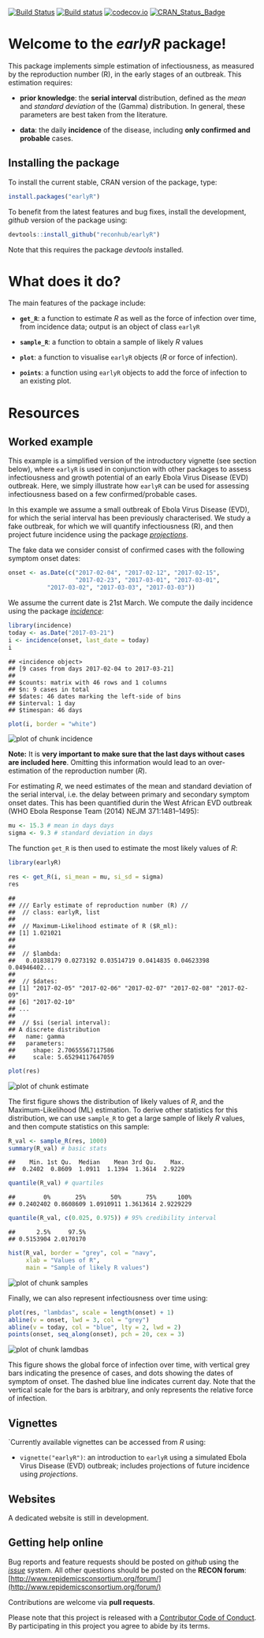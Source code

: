 
[![Build Status](https://travis-ci.org/reconhub/earlyR.svg?branch=master)](https://travis-ci.org/reconhub/earlyR)
[![Build status](https://ci.appveyor.com/api/projects/status/spq4patqkwrtlcgt/branch/master?svg=true)](https://ci.appveyor.com/project/thibautjombart/earlyr/branch/master)
[![codecov.io](https://codecov.io/github/reconhub/earlyR/coverage.svg?branch=master)](https://codecov.io/github/reconhub/earlyR?branch=master)
[![CRAN_Status_Badge](http://www.r-pkg.org/badges/version/earlyR)](https://cran.r-project.org/package=earlyR)

# Welcome to the *earlyR* package!

This package implements simple estimation of infectiousness, as measured by the
reproduction number (R), in the early stages of an outbreak. This estimation requires:

- **prior knowledge**: the **serial interval** distribution, defined as the *mean* and
*standard deviation* of the (Gamma) distribution. In general, these parameters
are best taken from the literature.

- **data**: the daily **incidence** of the disease, including **only confirmed
    and probable** cases.



## Installing the package

To install the current stable, CRAN version of the package, type:

```r
install.packages("earlyR")
```

To benefit from the latest features and bug fixes, install the development,
*github* version of the package using:


```r
devtools::install_github("reconhub/earlyR")
```

Note that this requires the package *devtools* installed.


# What does it do?

The main features of the package include:

- **`get_R`**: a function to estimate *R* as well as the force of infection over
    time, from incidence data; output is an object of class `earlyR`

- **`sample_R`**: a function to obtain a sample of likely *R* values

- **`plot`**: a function to visualise `earlyR` objects (*R* or force of infection).

- **`points`**: a function using `earlyR` objects to add the force of infection
    to an existing plot.



# Resources

## Worked example

This example is a simplified version of the introductory vignette (see section
below), where `earlyR` is used in conjunction with other packages to assess
infectiousness and growth potential of an early Ebola Virus Disease (EVD)
outbreak. Here, we simply illustrate how `earlyR` can be used for assessing
infectiousness based on a few confirmed/probable cases.

In this example we assume a small outbreak of Ebola Virus Disease (EVD), for
which the serial interval has been previously characterised. We study a fake
outbreak, for which we will quantify infectiousness (R), and then project future
incidence using the package
[*projections*](https://github.com/reconhub/projections).

The fake data we consider consist of confirmed cases with the
following symptom onset dates:


```r
onset <- as.Date(c("2017-02-04", "2017-02-12", "2017-02-15",
                   "2017-02-23", "2017-03-01", "2017-03-01",
		   "2017-03-02", "2017-03-03", "2017-03-03"))		 
```

We assume the current date is 21st March.
We compute the daily incidence using the package
[*incidence*](https://github.com/reconhub/incidence):


```r
library(incidence)
today <- as.Date("2017-03-21")
i <- incidence(onset, last_date = today)
i
```

```
## <incidence object>
## [9 cases from days 2017-02-04 to 2017-03-21]
## 
## $counts: matrix with 46 rows and 1 columns
## $n: 9 cases in total
## $dates: 46 dates marking the left-side of bins
## $interval: 1 day
## $timespan: 46 days
```

```r
plot(i, border = "white")
```

![plot of chunk incidence](figure/incidence-1.png)

**Note:** It is **very important to make sure that the last days without cases are
included here**. Omitting this information would lead to an over-estimation of the
reproduction number (*R*).


For estimating *R*, we need estimates of the mean and standard deviation of the
serial interval, i.e. the delay between primary and secondary symptom onset
dates. This has been quantified durin the West African EVD outbreak (WHO Ebola
Response Team (2014) NEJM 371:1481–1495):


```r
mu <- 15.3 # mean in days days
sigma <- 9.3 # standard deviation in days
```

The function `get_R` is then used to estimate the most likely values of *R*:

```r
library(earlyR)

res <- get_R(i, si_mean = mu, si_sd = sigma)
res
```

```
## 
## /// Early estimate of reproduction number (R) //
##  // class: earlyR, list
## 
##  // Maximum-Likelihood estimate of R ($R_ml):
## [1] 1.021021
## 
## 
##  // $lambda:
##   0.01838179 0.0273192 0.03514719 0.0414835 0.04623398 0.04946402...
## 
##  // $dates:
## [1] "2017-02-05" "2017-02-06" "2017-02-07" "2017-02-08" "2017-02-09"
## [6] "2017-02-10"
## ...
## 
##  // $si (serial interval):
## A discrete distribution
##   name: gamma
##   parameters:
##     shape: 2.70655567117586
##     scale: 5.65294117647059
```

```r
plot(res)
```

![plot of chunk estimate](figure/estimate-1.png)

The first figure shows the distribution of likely values of *R*, and the
Maximum-Likelihood (ML) estimation. To derive other statistics for this
distribution, we can use `sample_R` to get a large sample of likely *R* values,
and then compute statistics on this sample:


```r
R_val <- sample_R(res, 1000)
summary(R_val) # basic stats
```

```
##    Min. 1st Qu.  Median    Mean 3rd Qu.    Max. 
##  0.2402  0.8609  1.0911  1.1394  1.3614  2.9229
```

```r
quantile(R_val) # quartiles
```

```
##        0%       25%       50%       75%      100% 
## 0.2402402 0.8608609 1.0910911 1.3613614 2.9229229
```

```r
quantile(R_val, c(0.025, 0.975)) # 95% credibility interval
```

```
##      2.5%     97.5% 
## 0.5153904 2.0170170
```

```r
hist(R_val, border = "grey", col = "navy",
     xlab = "Values of R",
     main = "Sample of likely R values")
```

![plot of chunk samples](figure/samples-1.png)

Finally, we can also represent infectiousness over time using:


```r
plot(res, "lambdas", scale = length(onset) + 1)
abline(v = onset, lwd = 3, col = "grey")
abline(v = today, col = "blue", lty = 2, lwd = 2)
points(onset, seq_along(onset), pch = 20, cex = 3)
```

![plot of chunk lamdbas](figure/lamdbas-1.png)

This figure shows the global force of infection over time, with vertical grey
bars indicating the presence of cases, and dots showing the dates of symptom of
onset. The dashed blue line indicates current day. Note that the vertical scale
for the bars is arbitrary, and only represents the relative force of infection.




## Vignettes

`Currently available vignettes can be accessed from *R* using:

- `vignette("earlyR")`: an introduction to `earlyR` using a simulated Ebola
  Virus Disease (EVD) outbreak; includes projections of future incidence using
  *projections*.


## Websites

A dedicated website is still in development.




## Getting help online

Bug reports and feature requests should be posted on *github* using the
[*issue*](http://github.com/reconhub/earlyR/issues) system. All other questions
should be posted on the **RECON forum**: <br>
[http://www.repidemicsconsortium.org/forum/](http://www.repidemicsconsortium.org/forum/)

Contributions are welcome via **pull requests**.

Please note that this project is released with a [Contributor Code of
Conduct](CONDUCT.md). By participating in this project you agree to abide by its
terms.

